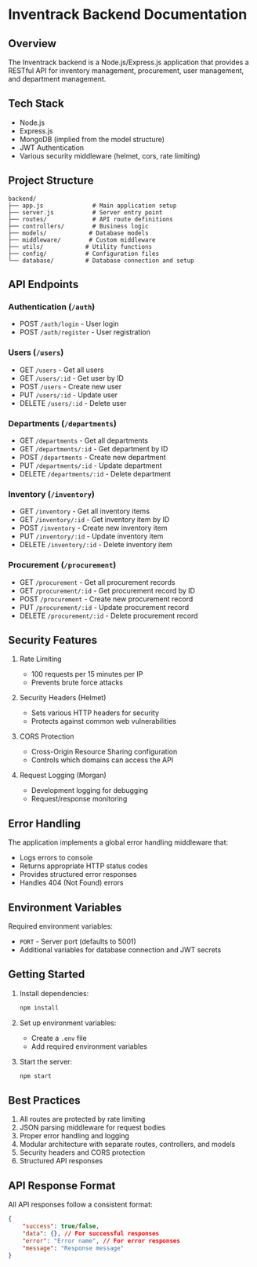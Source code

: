 # Inventrack Backend Documentation

## Overview
The Inventrack backend is a Node.js/Express.js application that provides a RESTful API for inventory management, procurement, user management, and department management.

## Tech Stack
- Node.js
- Express.js
- MongoDB (implied from the model structure)
- JWT Authentication
- Various security middleware (helmet, cors, rate limiting)

## Project Structure
```
backend/
├── app.js              # Main application setup
├── server.js           # Server entry point
├── routes/             # API route definitions
├── controllers/        # Business logic
├── models/            # Database models
├── middleware/        # Custom middleware
├── utils/            # Utility functions
├── config/           # Configuration files
└── database/         # Database connection and setup
```

## API Endpoints

### Authentication (`/auth`)
- POST `/auth/login` - User login
- POST `/auth/register` - User registration

### Users (`/users`)
- GET `/users` - Get all users
- GET `/users/:id` - Get user by ID
- POST `/users` - Create new user
- PUT `/users/:id` - Update user
- DELETE `/users/:id` - Delete user

### Departments (`/departments`)
- GET `/departments` - Get all departments
- GET `/departments/:id` - Get department by ID
- POST `/departments` - Create new department
- PUT `/departments/:id` - Update department
- DELETE `/departments/:id` - Delete department

### Inventory (`/inventory`)
- GET `/inventory` - Get all inventory items
- GET `/inventory/:id` - Get inventory item by ID
- POST `/inventory` - Create new inventory item
- PUT `/inventory/:id` - Update inventory item
- DELETE `/inventory/:id` - Delete inventory item

### Procurement (`/procurement`)
- GET `/procurement` - Get all procurement records
- GET `/procurement/:id` - Get procurement record by ID
- POST `/procurement` - Create new procurement record
- PUT `/procurement/:id` - Update procurement record
- DELETE `/procurement/:id` - Delete procurement record

## Security Features
1. Rate Limiting
   - 100 requests per 15 minutes per IP
   - Prevents brute force attacks

2. Security Headers (Helmet)
   - Sets various HTTP headers for security
   - Protects against common web vulnerabilities

3. CORS Protection
   - Cross-Origin Resource Sharing configuration
   - Controls which domains can access the API

4. Request Logging (Morgan)
   - Development logging for debugging
   - Request/response monitoring

## Error Handling
The application implements a global error handling middleware that:
- Logs errors to console
- Returns appropriate HTTP status codes
- Provides structured error responses
- Handles 404 (Not Found) errors

## Environment Variables
Required environment variables:
- `PORT` - Server port (defaults to 5001)
- Additional variables for database connection and JWT secrets

## Getting Started
1. Install dependencies:
   ```bash
   npm install
   ```

2. Set up environment variables:
   - Create a `.env` file
   - Add required environment variables

3. Start the server:
   ```bash
   npm start
   ```

## Best Practices
1. All routes are protected by rate limiting
2. JSON parsing middleware for request bodies
3. Proper error handling and logging
4. Modular architecture with separate routes, controllers, and models
5. Security headers and CORS protection
6. Structured API responses

## API Response Format
All API responses follow a consistent format:
```json
{
    "success": true/false,
    "data": {}, // For successful responses
    "error": "Error name", // For error responses
    "message": "Response message"
}
``` 